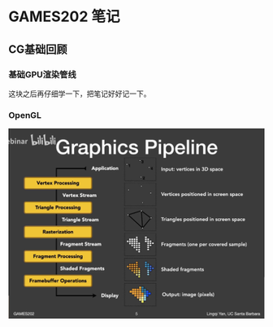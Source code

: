# GAMES202 笔记

## CG基础回顾

### 基础GPU渲染管线

这块之后再仔细学一下，把笔记好好记一下。

### OpenGL

![image-20211028222745268](https://github.com/L-Aidan/Images/blob/main/202110282227362.png)

